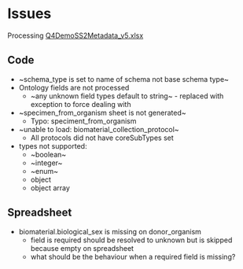 # Issues
Processing [Q4DemoSS2Metadata_v5.xlsx](https://github.com/HumanCellAtlas/metadata-schema/blob/master/examples/spreadsheets/v5/filled/SmartSeq2/Q4DemoSS2Metadata_v5.xlsx?raw=true)

## Code
* ~schema_type is set to name of schema not base schema type~
* Ontology fields are not processed
  * ~any unknown field types default to string~ - replaced with exception to force dealing with 
* ~specimen_from_organism sheet is not generated~
    * Typo: speciment_from_organism
* ~unable to load: biomaterial_collection_protocol~
    * All protocols did not have coreSubTypes set
* types not supported:
  * ~boolean~
  * ~integer~
  * ~enum~
  * object
  * object array

## Spreadsheet
* biomaterial.biological_sex is missing on donor_organism
  * field is required should be resolved to unknown but is skipped because empty on spreadsheet
  * what should be the behaviour when a required field is missing?
